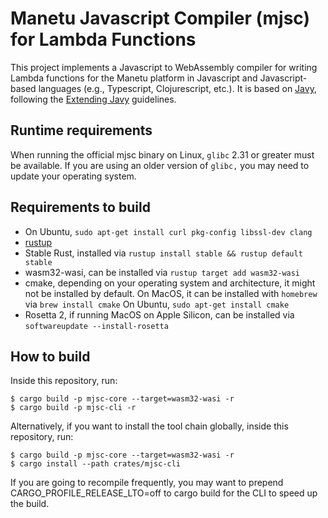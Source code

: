 # Manetu Javascript Compiler (mjsc) for Lambda Functions

This project implements a Javascript to WebAssembly compiler for writing Lambda functions for the Manetu platform in Javascript and Javascript-based languages (e.g., Typescript, Clojurescript, etc.).  It is based on [Javy](https://github.com/bytecodealliance/javy), following the [Extending Javy](https://github.com/bytecodealliance/javy/blob/main/docs/extending.md) guidelines.

## Runtime requirements

When running the official mjsc binary on Linux, `glibc` 2.31 or greater must be available.  If you are using an older version of `glibc,` you may need to update your operating system.

## Requirements to build

- On Ubuntu, `sudo apt-get install curl pkg-config libssl-dev clang`
- [rustup](https://rustup.rs/)
- Stable Rust, installed via `rustup install stable && rustup default stable`
- wasm32-wasi, can be installed via `rustup target add wasm32-wasi`
- cmake, depending on your operating system and architecture, it might not be
  installed by default.  On MacOS, it can be installed with `homebrew` via `brew
  install cmake`  On Ubuntu, `sudo apt-get install cmake`
- Rosetta 2, if running MacOS on Apple Silicon, can be installed via
  `softwareupdate --install-rosetta`

## How to build

Inside this repository, run:
```
$ cargo build -p mjsc-core --target=wasm32-wasi -r
$ cargo build -p mjsc-cli -r
```

Alternatively, if you want to install the tool chain globally, inside this repository, run:
```
$ cargo build -p mjsc-core --target=wasm32-wasi -r
$ cargo install --path crates/mjsc-cli
```
If you are going to recompile frequently, you may want to prepend CARGO_PROFILE_RELEASE_LTO=off to cargo build for the CLI to speed up the build.